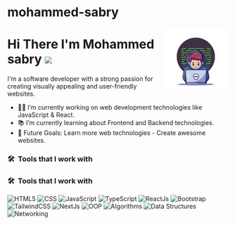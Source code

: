 # mohammed-sabry
<img align="right" src="https://raw.githubusercontent.com/mohamedelkashef15/mohamedelkashef15/main/github-profile.png" width="30%">
<h1>
  Hi There I'm Mohammed sabry 
  <img src="https://media.giphy.com/media/hvRJCLFzcasrR4ia7z/giphy.gif" width="28">
</h1>
<p>
I'm a software developer with a strong passion for creating visually appealing and user-friendly websites. 
</p>

- 👨‍💻 I’m currently working on web development technologies like JavaScript & React.
- 📚 I’m currently learning about Frontend and Backend technologies.
- 🎯 Future Goals: Learn more web technologies - Create awesome websites.
  



### 🛠 &nbsp;Tools that I work with
### 🛠 &nbsp;Tools that I work with
![HTML5](https://img.shields.io/badge/-HTML5-000000?style=flat&logo=html5)
![CSS](https://img.shields.io/badge/-CSS-000000?style=flat&logo=css3)
![JavaScript](https://img.shields.io/badge/-JavaScript-000000?style=flat&logo=javascript)
![TypeScript](https://img.shields.io/badge/-TypeScript-000000?style=flat&logo=typescript)
![ReactJs](https://img.shields.io/badge/-ReactJs-000000?style=flat&logo=react)
![Bootstrap](https://img.shields.io/badge/-Bootstrap-000000?style=flat&logo=bootstrap)
![TailwindCSS](https://img.shields.io/badge/-TailwindCSS-000000?style=flat&logo=tailwindcss)
![NextJs](https://img.shields.io/badge/-Next.js-000000?style=flat&logo=nextdotjs)
![OOP](https://img.shields.io/badge/-OOP-000000?style=flat&logo=java)
![Algorithms](https://img.shields.io/badge/-Algorithms-000000?style=flat&logo=python)
![Data Structures](https://img.shields.io/badge/-Data%20Structures-000000?style=flat&logo=c)
![Networking](https://img.shields.io/badge/-Networking-000000?style=flat&logo=cisco)


